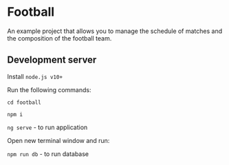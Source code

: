# Football
An example project that allows you to manage the schedule of matches and the composition of the football team.

## Development server

Install `node.js v10+`

Run the following commands:

`cd football`

`npm i`

`ng serve` - to run application

Open new terminal window and run:

`npm run db` - to run database
